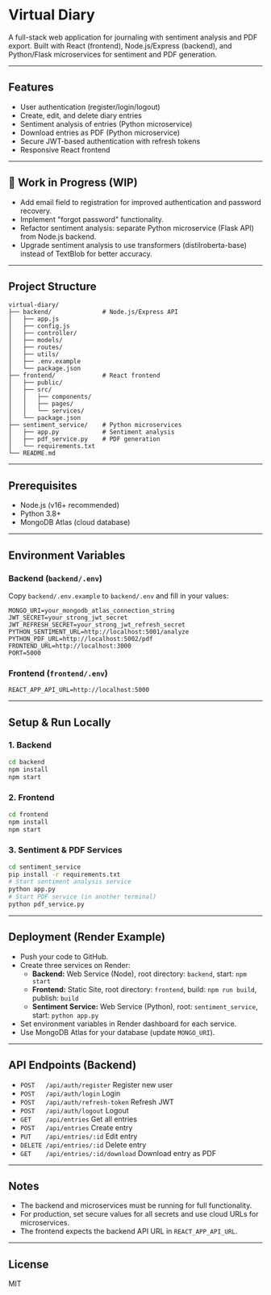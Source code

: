 # Virtual Diary

A full-stack web application for journaling with sentiment analysis and PDF export. Built with React (frontend), Node.js/Express (backend), and Python/Flask microservices for sentiment and PDF generation.

---

## Features
- User authentication (register/login/logout)
- Create, edit, and delete diary entries
- Sentiment analysis of entries (Python microservice)
- Download entries as PDF (Python microservice)
- Secure JWT-based authentication with refresh tokens
- Responsive React frontend

---

## 🚧 Work in Progress (WIP)
- Add email field to registration for improved authentication and password recovery.
- Implement "forgot password" functionality.
- Refactor sentiment analysis: separate Python microservice (Flask API) from Node.js backend.
- Upgrade sentiment analysis to use transformers (distilroberta-base) instead of TextBlob for better accuracy.

---

## Project Structure
```
virtual-diary/
├── backend/              # Node.js/Express API
│   ├── app.js
│   ├── config.js
│   ├── controller/
│   ├── models/
│   ├── routes/
│   ├── utils/
│   ├── .env.example
│   └── package.json
├── frontend/             # React frontend
│   ├── public/
│   ├── src/
│   │   ├── components/
│   │   ├── pages/
│   │   └── services/
│   └── package.json
├── sentiment_service/    # Python microservices
│   ├── app.py            # Sentiment analysis
│   ├── pdf_service.py    # PDF generation
│   └── requirements.txt
└── README.md
```

---

## Prerequisites
- Node.js (v16+ recommended)
- Python 3.8+
- MongoDB Atlas (cloud database)

---

## Environment Variables

### Backend (`backend/.env`)
Copy `backend/.env.example` to `backend/.env` and fill in your values:
```
MONGO_URI=your_mongodb_atlas_connection_string
JWT_SECRET=your_strong_jwt_secret
JWT_REFRESH_SECRET=your_strong_jwt_refresh_secret
PYTHON_SENTIMENT_URL=http://localhost:5001/analyze
PYTHON_PDF_URL=http://localhost:5002/pdf
FRONTEND_URL=http://localhost:3000
PORT=5000
```

### Frontend (`frontend/.env`)
```
REACT_APP_API_URL=http://localhost:5000
```

---

## Setup & Run Locally

### 1. Backend
```bash
cd backend
npm install
npm start
```

### 2. Frontend
```bash
cd frontend
npm install
npm start
```

### 3. Sentiment & PDF Services
```bash
cd sentiment_service
pip install -r requirements.txt
# Start sentiment analysis service
python app.py
# Start PDF service (in another terminal)
python pdf_service.py
```

---

## Deployment (Render Example)
- Push your code to GitHub.
- Create three services on Render:
  - **Backend:** Web Service (Node), root directory: `backend`, start: `npm start`
  - **Frontend:** Static Site, root directory: `frontend`, build: `npm run build`, publish: `build`
  - **Sentiment Service:** Web Service (Python), root: `sentiment_service`, start: `python app.py`
- Set environment variables in Render dashboard for each service.
- Use MongoDB Atlas for your database (update `MONGO_URI`).

---

## API Endpoints (Backend)
- `POST   /api/auth/register`   Register new user
- `POST   /api/auth/login`      Login
- `POST   /api/auth/refresh-token` Refresh JWT
- `POST   /api/auth/logout`     Logout
- `GET    /api/entries`         Get all entries
- `POST   /api/entries`         Create entry
- `PUT    /api/entries/:id`     Edit entry
- `DELETE /api/entries/:id`     Delete entry
- `GET    /api/entries/:id/download` Download entry as PDF

---

## Notes
- The backend and microservices must be running for full functionality.
- For production, set secure values for all secrets and use cloud URLs for microservices.
- The frontend expects the backend API URL in `REACT_APP_API_URL`.

---

## License
MIT
